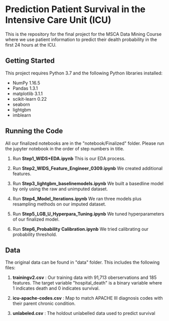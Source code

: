 # Prediction Patient Survival in the Intensive Care Unit (ICU)

This is the repository for the final project for the MSCA Data Mining Course where we use patient information to predict their dealth probability in the first 24 hours at the ICU.


## Getting Started

This project requires Python 3.7 and the following Python libraries installed:

* NumPy 1.16.5
* Pandas 1.3.1
* matplotlib 3.1.1
* scikit-learn 0.22
* seaborn
* lightgbm
* imblearn


## Running the Code

All our finalized notebooks are in the "notebook/Finalized" folder. Please run the jupyter notebook in the order of step numbers in title. 

1. Run __Step1_WIDS+EDA.ipynb__
   This is our EDA process.

2. Run __Step2_WIDS_Feature_Engineer_0309.ipynb__
   We created additional features.

3. Run __Step3_lightgbm_baselinemodels.ipynb__
   We built a basedline model by only using the raw and unimputed dataset.

4. Run __Step4_Model_Iterations.ipynb__
   We ran three models plus resampling methods on our imputed dataset.

5. Run __Step5_LGB_U_Hyperpara_Tuning.ipynb__
   We tuned hyperparameters of our finalized model.

6. Run __Step6_Probability Calibration.ipynb__
   We tried calibrating our probability threshold.

## Data

The original data can be found in "data" folder. This includes the following files:

1. __trainingv2.csv__ : Our training data with 91,713 oberservations and 185 features. 
    The target variable "hospital_death" is a binary variable where 1 indicates death and 0 indicates survival.
    
2. __icu-apache-codes.csv__ : Map to match APACHE III diagnosis codes with their parent chronic condition.

3. __unlabeled.csv__ : The holdout unlabelled data used to predict survival
